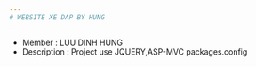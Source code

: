 ```yaml
---
# WEBSITE XE DAP BY HUNG
---
```

* Member : LUU DINH HUNG
* Description : Project use JQUERY,ASP-MVC 
packages.config

